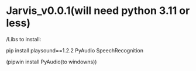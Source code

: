 # Jarvis_v0.0.1(will need python 3.11 or less) 

/Libs to install: 
  
  pip install playsound==1.2.2 PyAudio SpeechRecognition 

  (pipwin install PyAudio(to windowns))
